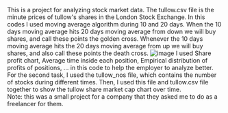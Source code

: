 This is a project for analyzing stock market data.
The tullow.csv file is the minute prices of tullow's shares in the London Stock Exchange.
In this codes I used moving average algorithm during 10 and 20 days.
When the 10 days moving average hits 20 days moving average from down we will buy shares, and call these points the golden cross. Whenever the 10 days moving average hits the 20 days moving average from up we will buy shares, and also call these points the death cross. 
![image](https://github.com/MohammadArefi/Data_Analysis/assets/109221414/0e28a726-e635-4093-a0b0-c04c57142c1c)
I used Share profit chart, Average time inside each position, Empirical distribution of profits of positions, ... in this code to help the employer to analyze better.  
For the second task, I used the tullow_nos file, which contains the number of stocks during different times. Then, I used this file and tullow.csv file together to show the tullow share market cap chart over time.  
Note: this was a small project for a company that they asked me to do as a freelancer for them. 
